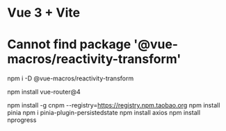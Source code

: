 # Vue 3 + Vite

# Cannot find package '@vue-macros/reactivity-transform'

npm i -D @vue-macros/reactivity-transform

npm install vue-router@4

npm install -g cnpm --registry=https://registry.npm.taobao.org
npm install pinia
npm i pinia-plugin-persistedstate
npm install axios
npm install nprogress

